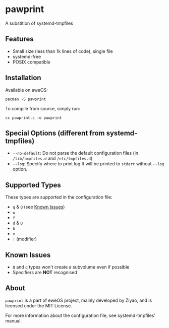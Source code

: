# pawprint

A substition of systemd-tmpfiles

## Features

- Small size (less than 1k lines of code), single file
- systemd-free
- POSIX compatible

## Installation

Available on eweOS:

```shell
pacman -S pawprint
```

To compile from source, simply run:

```shell
cc pawprint.c -o pawprint
```

## Special Options (different from systemd-tmpfiles)

- `--no-default`: Do not parse the default configuration files
(in `/lib/tmpfiles.d` and `/etc/tmpfiles.d`)
- `--log`: Specify where to print log.It will be printed to `stderr`
without `--log` option.

## Supported Types

These types are supported in the configuration file:

- `q` & `Q` (see [Known Issues](#known-issues))
- `w`
- `f`
- `d` & `D`
- `h`
- `x`
- `!` (modifier)

## Known Issues

- `Q` and `q` types won't create a subvolume even if possible
- Specifiers are **NOT** recognised

## About

`pawprint` is a part of eweOS project, mainly developed by Ziyao, and
is licensed under the MIT License.

For more information about the configuration file, see
systemd-tmpfiles' manual.
